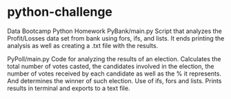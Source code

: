 # python-challenge
Data Bootcamp Python Homework
PyBank/main.py
Script that analyzes the Profit/Losses data set from bank using fors, ifs, and lists.
It ends printing the analysis as well as creating a .txt file with the results.

PyPoll/main.py
Code for analyzing the results of an election.
Calculates the total number of votes casted, the candidates involved in the election, the number of votes received by each candidate as well as the % it represents.
And determines the winner of such election.
Use of ifs, fors and lists.
Prints results in terminal and exports to a text file.
